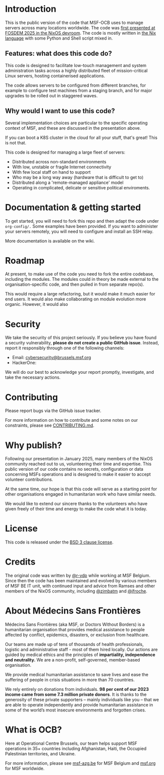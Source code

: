 # Introduction

This is the public version of the code that MSF-OCB uses to manage servers across many locations worldwide. The code was [first presented at FOSDEM 2025 in the NixOS devroom](https://fosdem.org/2025/schedule/event/fosdem-2025-5165-nixos-doctors-without-borders-msf-why-we-use-it-and-how/). The code is mostly written in [the Nix language](https://nix.dev/manual/nix/2.28/language/) with some Python and Shell script mixed in.

## Features: what does this code do?

This code is designed to facilitate low-touch management and system administration tasks across a highly distributed fleet of mission-critical Linux servers, hosting containerised applications.

The code allows servers to be configured from different branches, for example to configure test machines from a staging branch, and for major upgrades to be rolled out in staggered waves.

## Why would I want to use this code?

Several implementation choices are particular to the specific operating context of MSF, and these are discussed in the presentation above.

If you can boot a K8S cluster in the cloud for all your stuff, that's great! This is not that.

This code is designed for managing a large fleet of servers:

* Distributed across non-standard environments
* With low, unstable or fragile Internet connectivity 
* With few local staff on hand to support
* Who may be a long way away (hardware that is difficult to get to)
* Distributed along a 'remote-managed appliance' model
* Operating in complicated, delicate or sensitive political enviroments.

# Documentation & getting started

To get started, you will need to fork this repo and then adapt the code under `org-config/.` Some examples have been provided. If you want to administer your servers remotely, you will need to configure and install an SSH relay.

More documentation is available on the wiki.

# Roadmap

At present, to make use of the code you need to fork the entire codebase, including the modules. The modules could in theory be made external to the organisation-specific code, and then pulled in from separate repo(s).

This would require a large refactoring, but it would make it much easier for end users. It would also make collaborating on module evolution more organic. However, it would also 

# Security

We take the security of this project seriously. If you believe you have found a security vulnerability, **please do not create a public GitHub issue**. Instead, report it responsibly through one of the following channels:

* Email: cybersecurity@brussels.msf.org
* HackerOne:

We will do our best to acknowledge your report promptly, investigate, and take the necessary actions.

# Contributing

Please report bugs via the GitHub issue tracker.

For more information on how to contribute and some notes on our constraints, please see [CONTRIBUTING.md](CONTRIBUTING.md).

# Why publish?

Following our presentation in January 2025, many members of the NixOS community reached out to us, volunteering their time and expertise. This public version of our code contains no secrets, configuration or data concerning MSFs operations and is designed to make it easier to accept volunteer contributions.

At the same time, our hope is that this code will serve as a starting point for other organisations engaged in humanitarian work who have similar needs.

We would like to extend our sincere thanks to the volunteers who have given freely of their time and energy to make the code what it is today.

# License

This code is released under the [BSD 3 clause license](LICENSE.md).

# Credits

The original code was written by [@r-vdp](https://github.com/r-vdp) while working at MSF Belgium. Since then the code has been maintained and evolved by various members of MSF BE IT unit, with continued input and advice from Ramses and other members of the NixOS community, including [@zimbatm](http://github.com/zimbatm) and [@jfroche](https://github.com/jfroche).

# About Médecins Sans Frontières

Médecins Sans Frontières (aka MSF, or Doctors Without Borders) is a humanitarian organisation that provides medical assistance to people affected by conflict, epidemics, disasters, or exclusion from healthcare.

Our teams are made up of tens of thousands of health professionals, logistic and administrative staff - most of them hired locally. Our actions are guided by medical ethics and the principles of **impartiality, independence and neutrality.** We are a non-profit, self-governed, member-based organisation.

We provide medical humanitarian assistance to save lives and ease the suffering of people in crisis situations in more than 70 countries.

We rely entirely on donations from individuals. **98 per cent of our 2023 income came from some 7.3 million private donors**. It is thanks to the generosity of these private supporters – mainly individuals like you – that we are able to operate independently and provide humanitarian assistance in some of the world’s most insecure environments and forgotten crises.

# What is OCB?

Here at Operational Centre Brussels, our team helps support MSF operations in 35+ countries including Afghanistan, Haiti, the Occupied Palestinian territories, and Ukraine.

For more information, please see [msf-azg.be](https://msf-azg.be) for MSF Belgium and [msf.org](https://msf.org) for MSF worldwide.

